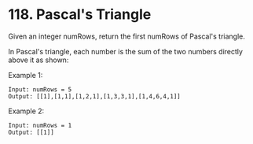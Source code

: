 # 118. Pascal's Triangle

Given an integer numRows, return the first numRows of Pascal's triangle.

In Pascal's triangle, each number is the sum of the two numbers directly above it as shown:

Example 1:
```
Input: numRows = 5
Output: [[1],[1,1],[1,2,1],[1,3,3,1],[1,4,6,4,1]]
```
Example 2:
```
Input: numRows = 1
Output: [[1]]
```